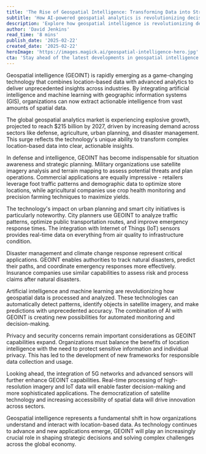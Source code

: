 ```yaml
---
title: 'The Rise of Geospatial Intelligence: Transforming Data into Strategic Insights'
subtitle: 'How AI-powered geospatial analytics is revolutionizing decision-making across industries'
description: 'Explore how geospatial intelligence is revolutionizing decision-making across industries, from defense and urban planning to agriculture and disaster management. Learn about the technology\'s rapid market growth and its integration with AI and machine learning for unprecedented insights.'
author: 'David Jenkins'
read_time: '8 mins'
publish_date: '2025-02-22'
created_date: '2025-02-22'
heroImage: 'https://images.magick.ai/geospatial-intelligence-hero.jpg'
cta: 'Stay ahead of the latest developments in geospatial intelligence and other transformative technologies. Follow us on LinkedIn for expert insights and analysis that keep you informed about the future of data-driven decision-making.'
---
```


Geospatial intelligence (GEOINT) is rapidly emerging as a game-changing technology that combines location-based data with advanced analytics to deliver unprecedented insights across industries. By integrating artificial intelligence and machine learning with geographic information systems (GIS), organizations can now extract actionable intelligence from vast amounts of spatial data.

The global geospatial analytics market is experiencing explosive growth, projected to reach $215 billion by 2027, driven by increasing demand across sectors like defense, agriculture, urban planning, and disaster management. This surge reflects the technology's unique ability to transform complex location-based data into clear, actionable insights.

In defense and intelligence, GEOINT has become indispensable for situation awareness and strategic planning. Military organizations use satellite imagery analysis and terrain mapping to assess potential threats and plan operations. Commercial applications are equally impressive - retailers leverage foot traffic patterns and demographic data to optimize store locations, while agricultural companies use crop health monitoring and precision farming techniques to maximize yields.

The technology's impact on urban planning and smart city initiatives is particularly noteworthy. City planners use GEOINT to analyze traffic patterns, optimize public transportation routes, and improve emergency response times. The integration with Internet of Things (IoT) sensors provides real-time data on everything from air quality to infrastructure condition.

Disaster management and climate change response represent critical applications. GEOINT enables authorities to track natural disasters, predict their paths, and coordinate emergency responses more effectively. Insurance companies use similar capabilities to assess risk and process claims after natural disasters.

Artificial intelligence and machine learning are revolutionizing how geospatial data is processed and analyzed. These technologies can automatically detect patterns, identify objects in satellite imagery, and make predictions with unprecedented accuracy. The combination of AI with GEOINT is creating new possibilities for automated monitoring and decision-making.

Privacy and security concerns remain important considerations as GEOINT capabilities expand. Organizations must balance the benefits of location intelligence with the need to protect sensitive information and individual privacy. This has led to the development of new frameworks for responsible data collection and usage.

Looking ahead, the integration of 5G networks and advanced sensors will further enhance GEOINT capabilities. Real-time processing of high-resolution imagery and IoT data will enable faster decision-making and more sophisticated applications. The democratization of satellite technology and increasing accessibility of spatial data will drive innovation across sectors.

Geospatial intelligence represents a fundamental shift in how organizations understand and interact with location-based data. As technology continues to advance and new applications emerge, GEOINT will play an increasingly crucial role in shaping strategic decisions and solving complex challenges across the global economy.